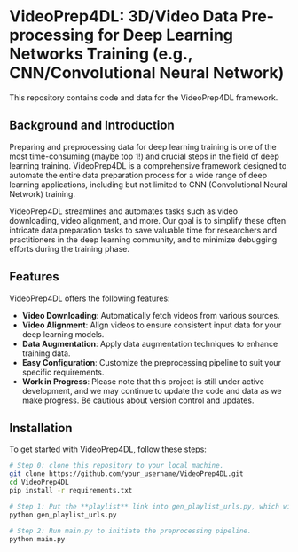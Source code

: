 # VideoPrep4DL: 3D/Video Data Pre-processing for Deep Learning Networks Training (e.g., CNN/Convolutional Neural Network)

This repository contains code and data for the VideoPrep4DL framework.

## Background and Introduction

Preparing and preprocessing data for deep learning training is one of the most time-consuming (maybe top 1!) and crucial steps in the field of deep learning training. VideoPrep4DL is a comprehensive framework designed to automate the entire data preparation process for a wide range of deep learning applications, including but not limited to CNN (Convolutional Neural Network) training. 

VideoPrep4DL streamlines and automates tasks such as video downloading, video alignment, and more. Our goal is to simplify these often intricate data preparation tasks to save valuable time for researchers and practitioners in the deep learning community, and to minimize debugging efforts during the training phase.

## Features

VideoPrep4DL offers the following features:

- **Video Downloading**: Automatically fetch videos from various sources.
- **Video Alignment**: Align videos to ensure consistent input data for your deep learning models.
- **Data Augmentation**: Apply data augmentation techniques to enhance training data.
- **Easy Configuration**: Customize the preprocessing pipeline to suit your specific requirements.
- **Work in Progress**: Please note that this project is still under active development, and we may continue to update the code and data as we make progress. Be cautious about version control and updates.

## Installation

To get started with VideoPrep4DL, follow these steps:

```bash
# Step 0: clone this repository to your local machine.
git clone https://github.com/your_username/VideoPrep4DL.git
cd VideoPrep4DL
pip install -r requirements.txt

# Step 1: Put the **playlist** link into gen_playlist_urls.py, which will generate the URL links from the playlist into a text file.
python gen_playlist_urls.py

# Step 2: Run main.py to initiate the preprocessing pipeline.
python main.py
